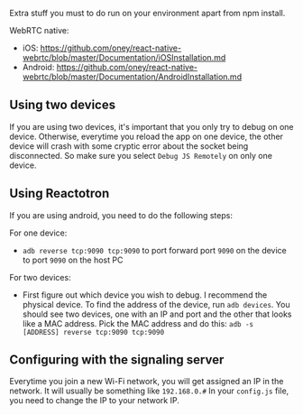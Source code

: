 Extra stuff you must to do run on your environment apart from npm install.

WebRTC native:

- iOS: https://github.com/oney/react-native-webrtc/blob/master/Documentation/iOSInstallation.md
- Android: https://github.com/oney/react-native-webrtc/blob/master/Documentation/AndroidInstallation.md

## Using two devices

If you are using two devices, it's important that you only try to debug on one device. Otherwise,
everytime you reload the app on one device, the other device will crash with some cryptic error about
the socket being disconnected. So make sure you select `Debug JS Remotely` on only one device.

## Using Reactotron

If you are using android, you need to do the following steps:

For one device:

- `adb reverse tcp:9090 tcp:9090` to port forward port `9090` on the device to port `9090` on the host PC

For two devices:

- First figure out which device you wish to debug. I recommend the physical device. To find the address of the device, run
`adb devices`. You should see two devices, one with an IP and port and the other that looks like a MAC address.
Pick the MAC address and do this: `adb -s [ADDRESS] reverse tcp:9090 tcp:9090`

## Configuring with the signaling server

Everytime you join a new Wi-Fi network, you will get assigned an IP in the network. It will usually be something like `192.168.0.#`
In your `config.js` file, you need to change the IP to your network IP.


